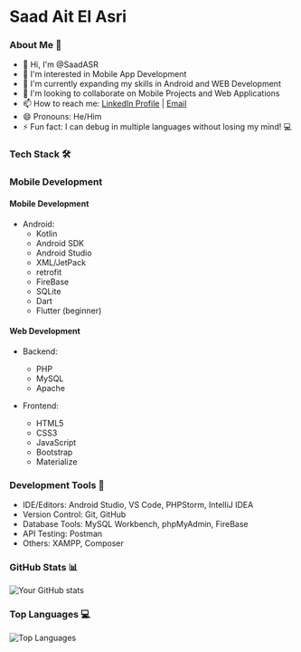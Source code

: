 # Saad Ait El Asri

### About Me 👋
- 👋 Hi, I'm @SaadASR
- 👀 I'm interested in Mobile App Development
- 🌱 I'm currently expanding my skills in Android and WEB Development
- 💞 I'm looking to collaborate on Mobile Projects and Web Applications
- 📫 How to reach me: [LinkedIn Profile](https://www.linkedin.com/in/saad-ait-el-asri-033084249/) | [Email](mailto:ait.el.asri.saad4@gmail.com@gmail.com)
- 😄 Pronouns: He/Him
- ⚡ Fun fact: I can debug in multiple languages without losing my mind! 💻

### Tech Stack 🛠
### Mobile Development

#### Mobile Development
- Android:
  - Kotlin
  - Android SDK
  - Android Studio
  - XML/JetPack
  - retrofit
  - FireBase
  - SQLite
  - Dart
  - Flutter (beginner)
    
#### Web Development
- Backend:
  - PHP
  - MySQL
  - Apache
  
- Frontend:
  - HTML5
  - CSS3
  - JavaScript
  - Bootstrap
  - Materialize


### Development Tools 🔧
- IDE/Editors: Android Studio, VS Code, PHPStorm, IntelliJ IDEA
- Version Control: Git, GitHub
- Database Tools: MySQL Workbench, phpMyAdmin, FireBase
- API Testing: Postman
- Others: XAMPP, Composer

### GitHub Stats 📊
![Your GitHub stats](https://github-readme-stats.vercel.app/api?username=saadASR&show_icons=true&theme=radical)

### Top Languages 💻
![Top Languages](https://github-readme-stats.vercel.app/api/top-langs/?username=saadASR&layout=compact&theme=radical)

<!---
Saad Ait El Asri is a ✨ special ✨ repository because its README.md (this file) appears on your GitHub profile.
You can click the Preview link to take a look at your changes.
--->
